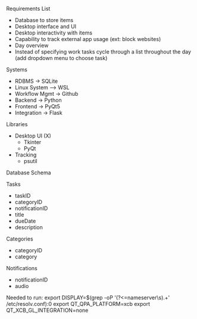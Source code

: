 Requirements List
- Database to store items
- Desktop interface and UI
- Desktop interactivity with items
- Capability to track external app usage (ext: block websites)
- Day overview
- Instead of specifying work tasks cycle through a list throughout the day (add dropdown menu to choose task)


Systems
- RDBMS -> SQLite
- Linux System –> WSL
- Workflow Mgmt -> Github
- Backend -> Python
- Frontend -> PyQt5
- Integration -> Flask

Libraries
- Desktop UI (X)
    - Tkinter 
    - PyQt
- Tracking 
    - psutil

Database Schema

Tasks
- taskID
- categoryID
- notificationID
- title
- dueDate
- description

Categories
- categoryID
- category

Notifications
- notificationID
- audio

Needed to run:
export DISPLAY=$(grep -oP '(?<=nameserver\s).+' /etc/resolv.conf):0
export QT_QPA_PLATFORM=xcb
export QT_XCB_GL_INTEGRATION=none